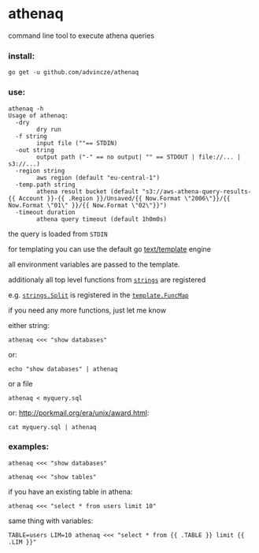 # athenaq

command line tool to execute athena queries 


### install:

```shell
go get -u github.com/advincze/athenaq
```


### use:
```shell
athenaq -h
Usage of athenaq:
  -dry
    	dry run
  -f string
    	input file (""== STDIN)
  -out string
    	output path ("-" == no output| "" == STDOUT | file://... | s3://...)
  -region string
    	aws region (default "eu-central-1")
  -temp.path string
    	athena result bucket (default "s3://aws-athena-query-results-{{ Account }}-{{ .Region }}/Unsaved/{{ Now.Format \"2006\"}}/{{ Now.Format \"01\" }}/{{ Now.Format \"02\"}}")
  -timeout duration
    	athena query timeout (default 1h0m0s)
```

the query is loaded from `STDIN`

for templating you can use the default go [text/template](https://golang.org/pkg/text/template/) engine

all environment variables are passed to the template.

additionaly all top level functions from [`strings`](https://golang.org/pkg/strings) are registered 

e.g. [`strings.Split`](https://golang.org/pkg/strings/#Split) is registered in the [`template.FuncMap`](https://golang.org/pkg/text/template/#Template.Funcs)

if you need any more functions, just let me know




either string:
```shell
athenaq <<< "show databases"
```
or:
```shell
echo "show databases" | athenaq
```


or a file
```shell
athenaq < myquery.sql
```
or:
http://porkmail.org/era/unix/award.html:
```shell
cat myquery.sql | athenaq 
```


### examples:

```shell
athenaq <<< "show databases"
```

```shell
athenaq <<< "show tables"
```

if you have an existing table in athena:
```shell
athenaq <<< "select * from users limit 10"
```

same thing with variables:
```shell
TABLE=users LIM=10 athenaq <<< "select * from {{ .TABLE }} limit {{ .LIM }}"
```



